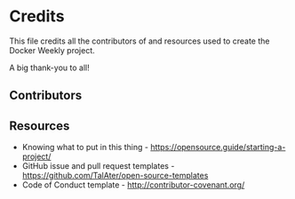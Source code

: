 # Credits

This file credits all the contributors of and resources used to create the Docker Weekly project. 

A big thank-you to all!

## Contributors


## Resources
- Knowing what to put in this thing - https://opensource.guide/starting-a-project/
- GitHub issue and pull request templates - https://github.com/TalAter/open-source-templates
- Code of Conduct template - http://contributor-covenant.org/


